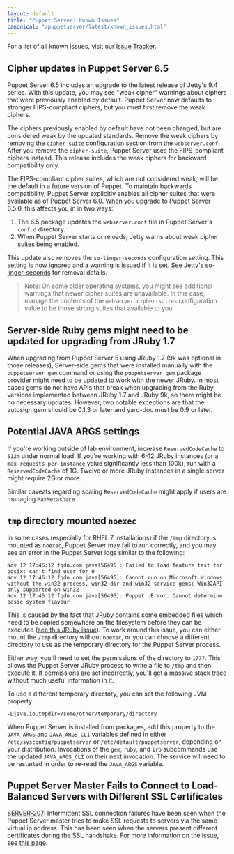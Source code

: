 ```yaml
---
layout: default
title: "Puppet Server: Known Issues"
canonical: "/puppetserver/latest/known_issues.html"
---
```



For a list of all known issues, visit our [Issue Tracker](https://tickets.puppet.com/browse/SERVER).

## Cipher updates in Puppet Server 6.5

Puppet Server 6.5 includes an upgrade to the latest release of Jetty's 9.4 series. With this update, you may see "weak cipher" warnings about ciphers that were previously enabled by default. Puppet Server now defaults to stronger FIPS-compliant ciphers, but you must first remove the weak ciphers.

The ciphers previously enabled by default have not been changed, but are considered weak by the updated standards. Remove the weak ciphers by removing the `cipher-suite` configuration section from the `webserver.conf`. After you remove the `cipher-suite`, Puppet Server uses the FIPS-compliant ciphers instead. This release includes the weak ciphers for backward compatibility only.

The FIPS-compliant cipher suites, which are not considered weak, will be the default in a future version of Puppet. To maintain backwards compatibility, Puppet Server explicitly enables all cipher suites that were available as of Puppet Server 6.0. When you upgrade to Puppet Server 6.5.0, this affects you in in two ways:
1. The 6.5 package updates the `webserver.conf` file in Puppet Server's `conf.d` directory.
2. When Puppet Server starts or reloads, Jetty warns about weak cipher suites being enabled.

This update also removes the `so-linger-seconds` configuration setting. This setting is now ignored and a warning is issued if it is set. See Jetty's [so-linger-seconds](https://github.com/puppetlabs/trapperkeeper-webserver-jetty9/blob/3.0.1/doc/jetty-config.md#so-linger-seconds) for removal details.

> Note: On some older operating systems, you might see additional warnings that newer cipher suites are unavailable. In this case, manage the contents of the `webserver.cipher-suites` configuration value to be those strong suites that available to you.

## Server-side Ruby gems might need to be updated for upgrading from JRuby 1.7

When upgrading from Puppet Server 5 using JRuby 1.7 (9k was optional in those releases), Server-side gems that were installed manually with the `puppetserver gem` command or using the `puppetserver_gem` package provider might need to be updated to work with the newer JRuby. In most cases gems do not have APIs that break when upgrading from the Ruby versions implemented between JRuby 1.7 and JRuby 9k, so there might be no necessary updates. However, two notable exceptions are that the autosign gem should be 0.1.3 or later and yard-doc must be 0.9 or later. 

## Potential JAVA ARGS settings

If you're working outside of lab environment, increase `ReservedCodeCache` to `512m` under normal load. If you're working with 6-12 JRuby instances (or a `max-requests-per-instance` value significantly less than 100k), run with a `ReservedCodeCache` of 1G. Twelve or more JRuby instances in a single server might require 2G or more. 

Similar caveats regarding scaling `ReservedCodeCache` might apply if users are managing `MaxMetaspace`.

## `tmp` directory mounted `noexec`

In some cases (especially for RHEL 7 installations) if the `/tmp` directory is
mounted as `noexec`, Puppet Server may fail to run correctly, and you may see an
error in the Puppet Server logs similar to the following:

```
Nov 12 17:46:12 fqdn.com java[56495]: Failed to load feature test for posix: can't find user for 0
Nov 12 17:46:12 fqdn.com java[56495]: Cannot run on Microsoft Windows without the win32-process, win32-dir and win32-service gems: Win32API only supported on win32
Nov 12 17:46:12 fqdn.com java[56495]: Puppet::Error: Cannot determine basic system flavour
```

This is caused by the fact that JRuby contains some embedded files which need to be
copied somewhere on the filesystem before they can be executed
([see this JRuby issue](https://github.com/jruby/jruby/issues/2186)). To work
around this  issue, you can either mount the `/tmp` directory without
`noexec`, or you can choose a different directory to use as the temporary
directory for the Puppet Server process.

Either way, you'll need to set the permissions of the directory to `1777`. This allows the Puppet Server JRuby process to write a file to `/tmp` and then execute it. If permissions are set incorrectly, you'll get a massive stack trace without much useful information in it.

To use a different temporary directory, you can set the following JVM property:

```
-Djava.io.tmpdir=/some/other/temporary/directory
```

When Puppet Server is installed from packages, add this property
to the `JAVA_ARGS` and `JAVA_ARGS_CLI` variables defined in either
`/etc/sysconfig/puppetserver` or `/etc/default/puppetserver`, depending on
your distribution. Invocations of the `gem`, `ruby`, and `irb` subcommands
use the updated `JAVA_ARGS_CLI` on their next invocation. The service will
need to be restarted in order to re-read the `JAVA_ARGS` variable.

## Puppet Server Master Fails to Connect to Load-Balanced Servers with Different SSL Certificates

[SERVER-207](https://tickets.puppet.com/browse/SERVER-207): Intermittent
SSL connection failures have been seen when the Puppet Server master tries to
make SSL requests to servers via the same virtual ip address.  This has been
seen when the servers present different certificates during the SSL handshake.
For more information on the issue, see
[this page](./ssl_server_certificate_change_and_virtual_ips.markdown).
